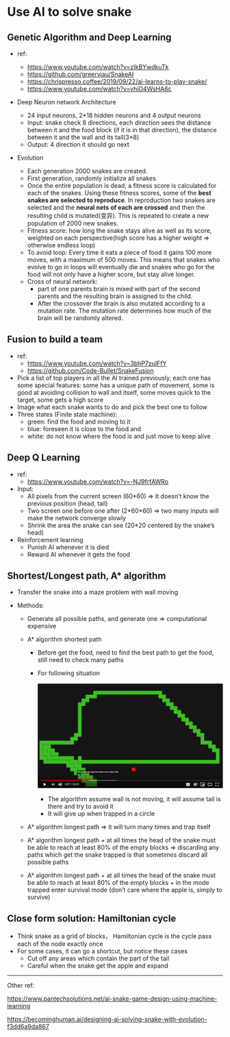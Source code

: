 # Use AI to solve snake

## Genetic Algorithm and Deep Learning

* ref: 
  * <https://www.youtube.com/watch?v=zIkBYwdkuTk>
  * <https://github.com/greerviau/SnakeAI>
  * <https://chrispresso.coffee/2019/09/22/ai-learns-to-play-snake/>
  * <https://www.youtube.com/watch?v=vhiO4WsHA6c>

* Deep Neuron network Architecture
  * 24 input neurons, 2*18 hidden neurons and 4 output neurons
  * Input: snake check 8 directions, each direction sees the distance between it and the food block (if it is in that direction), the distance between it and the wall and its tail(3*8)
  * Output: 4 direction it should go next
* Evolution
  * Each generation 2000 snakes are created.
  * First generation, randomly initialize all snakes
  * Once the entire population is dead, a fitness score is calculated for each of the snakes. Using these fitness scores, some of the **best snakes are selected to reproduce**. In reproduction two snakes are selected and the **neural nets of each are crossed** and then the resulting child is mutated(变异). This is repeated to create a new population of 2000 new snakes.
  * Fitness score: how long the snake stays alive as well as its score, weighted on each perspective(high score has a higher weight => otherwise endless loop)
  * To avoid loop: Every time it eats a piece of food it gains 100 more moves, with a maximum of 500 moves. This means that snakes who evolve to go in loops will eventually die and snakes who go for the food will not only have a higher score, but stay alive longer.
  * Cross of neural network: 
    * part of one parents brain is mixed with part of the second parents and the resulting brain is assigned to the child. 
    * After the crossover the brain is also mutated according to a mutation rate. The mutation rate determines how much of the brain will be randomly altered.

## Fusion to build a team

* ref: 
  * <https://www.youtube.com/watch?v=3bhP7zulFfY>
  * <https://github.com/Code-Bullet/SnakeFusion>
* Pick a list of top players in all the AI trained previously, each one has some special features: some has a unique path of movement, some is good at avoiding collision to wall and itself, some moves quick to the target, some gets a high score
* Image what each snake wants to do and pick the best one to follow
* Three states (Finite state machine):
  * green: find the food and moving to it
  * blue: foreseen it is close to the food and 
  * white: do not know where the food is and just move to keep alive

## Deep Q Learning

* ref: 
  * <https://www.youtube.com/watch?v=-NJ9frfAWRo>
* Input: 
  * All pixels from the current screen (60*60) => It doesn’t know the previous position (head, tail)
  * Two screen one before one after (2\*60\*60) => two many inputs will make the network converge slowly
  * Shrink the area the snake can see (20*20 centered by the snake’s head) 
* Reinforcement learning
  * Punish AI whenever it is died
  * Reward AI whenever it gets the food

## Shortest/Longest path, A* algorithm

* Transfer the snake into a maze problem with wall moving

* Methods:

  * Generate all possible paths, and generate one => computational expensive

  * A* algorithm shortest path

    * Before get the food, need to find the best path to get the food, still need to check many paths

    * For following situation

      ![1582704637933](snake.assets/1582704637933.png)

      * The algorithm assume wall is not moving, it will assume tail is there and try to avoid it
      * It will give up when trapped in a circle

  * A* algorithm longest path => it will turn many times and trap itself

  * A* algorithm longest path + at all times the head of the snake must be able to reach at least 80% of the empty blocks => discarding any paths which get the snake trapped is that sometimes discard all possible paths

  * A* algorithm longest path + at all times the head of the snake must be able to reach at least 80% of the empty blocks + in the mode trapped enter survival mode (don’t care where the apple is, simply to survive)

## Close form solution: Hamiltonian cycle

* Think snake as a grid of blocks， Hamiltonian cycle is the cycle pass each of the node exactly once
* For some cases, it can go a shortcut, but notice these cases
  * Cut off any areas which contain the part of the tail
  * Careful when the snake get the apple and expand

----------------

Other ref: 

<https://www.pantechsolutions.net/ai-snake-game-design-using-machine-learning>

<https://becominghuman.ai/designing-ai-solving-snake-with-evolution-f3dd6a9da867>